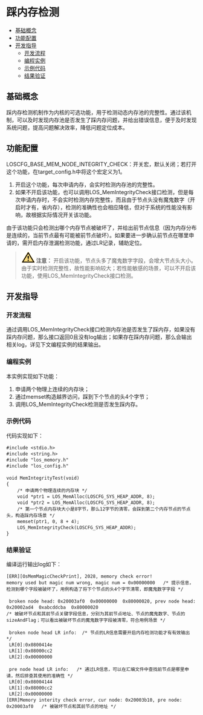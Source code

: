 # 踩内存检测<a name="ZH-CN_TOPIC_0000001124471131"></a>

-   [基础概念](#section17368154517335)
-   [功能配置](#section4696190123420)
-   [开发指导](#section672362973417)
    -   [开发流程](#section026014863416)
    -   [编程实例](#section186311302356)
    -   [示例代码](#section12709533354)
    -   [结果验证](#section81214126369)


## 基础概念<a name="section17368154517335"></a>

踩内存检测机制作为内核的可选功能，用于检测动态内存池的完整性。通过该机制，可以及时发现内存池是否发生了踩内存问题，并给出错误信息，便于及时发现系统问题，提高问题解决效率，降低问题定位成本。

## 功能配置<a name="section4696190123420"></a>

LOSCFG\_BASE\_MEM\_NODE\_INTEGRITY\_CHECK：开关宏，默认关闭；若打开这个功能，在target\_config.h中将这个宏定义为1。

1.  开启这个功能，每次申请内存，会实时检测内存池的完整性。
2.  如果不开启该功能，也可以调用LOS\_MemIntegrityCheck接口检测，但是每次申请内存时，不会实时检测内存完整性，而且由于节点头没有魔鬼数字（开启时才有，省内存），检测的准确性也会相应降低，但对于系统的性能没有影响，故根据实际情况开关该功能。

由于该功能只会检测出哪个内存节点被破坏了，并给出前节点信息（因为内存分布是连续的，当前节点最有可能被前节点破坏）。如果要进一步确认前节点在哪里申请的，需开启内存泄漏检测功能，通过LR记录，辅助定位。

>![](public_sys-resources/icon-caution.gif) **注意：** 
>开启该功能，节点头多了魔鬼数字字段，会增大节点头大小。由于实时检测完整性，故性能影响较大；若性能敏感的场景，可以不开启该功能，使用LOS\_MemIntegrityCheck接口检测。

## 开发指导<a name="section672362973417"></a>

### 开发流程<a name="section026014863416"></a>

通过调用LOS\_MemIntegrityCheck接口检测内存池是否发生了踩内存，如果没有踩内存问题，那么接口返回0且没有log输出；如果存在踩内存问题，那么会输出相关log，详见下文编程实例的结果输出。

### 编程实例<a name="section186311302356"></a>

本实例实现如下功能：

1.  申请两个物理上连续的内存块；
2.  通过memset构造越界访问，踩到下个节点的头4个字节；
3.  调用LOS\_MemIntegrityCheck检测是否发生踩内存。

### 示例代码<a name="section12709533354"></a>

代码实现如下：

```
#include <stdio.h>
#include <string.h>
#include "los_memory.h"
#include "los_config.h"

void MemIntegrityTest(void)
{
    /* 申请两个物理连续的内存块 */
    void *ptr1 = LOS_MemAlloc(LOSCFG_SYS_HEAP_ADDR, 8);
    void *ptr2 = LOS_MemAlloc(LOSCFG_SYS_HEAP_ADDR, 8);
    /* 第一个节点内存块大小是8字节，那么12字节的清零，会踩到第二个内存节点的节点头，构造踩内存场景 */
    memset(ptr1, 0, 8 + 4);
    LOS_MemIntegrityCheck(LOSCFG_SYS_HEAP_ADDR);
}
```

### 结果验证<a name="section81214126369"></a>

编译运行输出log如下：

```
[ERR][OsMemMagicCheckPrint], 2028, memory check error!
memory used but magic num wrong, magic num = 0x00000000   /* 提示信息，检测到哪个字段被破坏了，用例构造了将下个节点的头4个字节清零，即魔鬼数字字段 */

 broken node head: 0x20003af0  0x00000000  0x80000020, prev node head: 0x20002ad4  0xabcddcba  0x80000020   
/* 被破坏节点和其前节点关键字段信息，分别为其前节点地址、节点的魔鬼数字、节点的sizeAndFlag；可以看出被破坏节点的魔鬼数字字段被清零，符合用例场景 */

 broken node head LR info:  /* 节点的LR信息需要开启内存检测功能才有有效输出 */
 LR[0]:0x0800414e
 LR[1]:0x08000cc2
 LR[2]:0x00000000

 pre node head LR info:   /* 通过LR信息，可以在汇编文件中查找前节点是哪里申请，然后排查其使用的准确性 */
 LR[0]:0x08004144
 LR[1]:0x08000cc2
 LR[2]:0x00000000
[ERR]Memory interity check error, cur node: 0x20003b10, pre node: 0x20003af0   /* 被破坏节点和其前节点的地址 */
```

